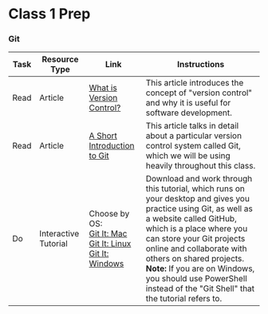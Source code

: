 # Class 1 Prep

### Git
Task | Resource Type | Link | Instructions
|----|---------------|------|-------------|
Read | Article | [What is Version Control?][what-is-version-control] | This article introduces the concept of "version control" and why it is useful for software development.
Read | Article | [A Short Introduction to Git][a-short-introduction-to-git] | This article talks in detail about a particular version control system called Git, which we will be using heavily throughout this class.
Do | Interactive Tutorial | Choose by OS: <br> [Git It: Mac][git-it-mac] <br> [Git It: Linux][git-it-linux] <br> [Git It: Windows][git-it-windows] | Download and work through this tutorial, which runs on your desktop and gives you practice using Git, as well as a website called GitHub, which is a place where you can store your Git projects online and collaborate with others on shared projects. <br> **Note:** If you are on Windows, you should use PowerShell instead of the "Git Shell" that the tutorial refers to.

[what-is-version-control]: https://www.atlassian.com/git/tutorials/what-is-version-control
[a-short-introduction-to-git]: http://blog.mwaysolutions.com/2015/07/16/a-short-introduction-to-git/
[git-it-mac]: https://github.com/jlord/git-it-electron/releases/download/4.2.0/Git-it-Mac-x64.zip
[git-it-linux]: https://github.com/jlord/git-it-electron/releases/download/4.2.0/Git-it-Linux-x64.zip
[git-it-windows]: https://github.com/jlord/git-it-electron/releases/download/4.2.0/Git-it-Win-ia32.zip

